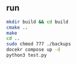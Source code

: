 ## run
```bash
mkdir build && cd build
cmake .. 
make
cd ..
sudo chmod 777 ./backups
docekr compose up -d
python3 test.py
```


